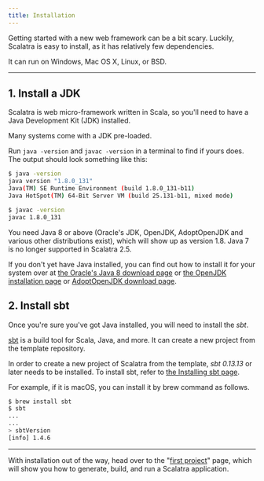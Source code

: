 ```yaml
---
title: Installation
---
```


Getting started with a new web framework can be a bit scary.
Luckily, Scalatra is easy to install, as it has relatively few dependencies.

It can run on Windows, Mac OS X, Linux, or BSD.

---

## 1. Install a JDK

Scalatra is web micro-framework written in Scala, so you'll need to have a
Java Development Kit (JDK) installed.

Many systems come with a JDK pre-loaded.

Run `java -version` and `javac -version` in a terminal to find if yours
does. The output should look something like this:

```bash
$ java -version
java version "1.8.0_131"
Java(TM) SE Runtime Environment (build 1.8.0_131-b11)
Java HotSpot(TM) 64-Bit Server VM (build 25.131-b11, mixed mode)
```

```bash
$ javac -version
javac 1.8.0_131
```

You need Java 8 or above (Oracle's JDK, OpenJDK, AdoptOpenJDK and various other distributions exist), which will show up as version 1.8. Java 7 is no longer supported in Scalatra 2.5.

If you don't yet have Java installed, you can find out how to install it for your system over at
[the Oracle's Java 8 download page](https://www.oracle.com/java/technologies/javase/javase-jdk8-downloads.html)
or [the OpenJDK installation page](http://openjdk.java.net/install/index.html) or [AdoptOpenJDK download page](https://adoptopenjdk.net/).

## 2. Install sbt

Once you're sure you've got Java installed, you will need to install the _sbt_.

[sbt](https://www.scala-sbt.org/) is a build tool for Scala, Java, and more.
It can create a new project from the template repository.

In order to create a new project of Scalatra from the template, _sbt 0.13.13_ or later needs to be installed.
To install sbt, refer to [the Installing sbt page](https://www.scala-sbt.org/1.x/docs/Setup.html).

For example, if it is macOS, you can install it by brew command as follows.

```Bash
$ brew install sbt
$ sbt
...
...
> sbtVersion
[info] 1.4.6
```

---

With installation out of the way, head over to the "[first project](first-project.html)"
page, which will show you how to generate, build, and run a Scalatra application.
